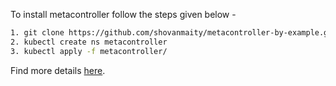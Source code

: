 To install metacontroller follow the steps given below -
```bash
1. git clone https://github.com/shovanmaity/metacontroller-by-example.git
2. kubectl create ns metacontroller
3. kubectl apply -f metacontroller/
```

Find more details [here](https://metacontroller.app/guide/install).